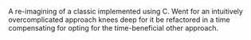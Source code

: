 
A re-imagining of a classic implemented using C.
Went for an intuitively overcomplicated approach knees deep for it be refactored in a time compensating for opting for the time-beneficial other approach.
